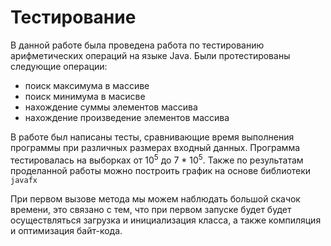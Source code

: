 # Тестирование

В данной работе была проведена работа по тестированию арифметических операций на языке Java. Были протестированы
следующие операции:
 - поиск максимума в массиве
 - поиск минимума в масисве
 - нахождение суммы элементов массива
 - нахождение произведение элементов массива

В работе был написаны тесты, сравнивающие время выполнения программы при различных размерах входный данных. Программа
тестировалась на выборках от 10<sup>5</sup> до 7 * 10<sup>5</sup>. Также по результатам проделанной работы можно
построить график на основе библиотеки `javafx`

При первом вызове метода мы можем наблюдать большой скачок времени, это связано с тем, что при первом запуске будет
будет осуществляться загрузка и инициализация класса, а также компиляция и оптимизация байт-кода.
